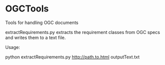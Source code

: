 # OGCTools
Tools for handling OGC documents

extractRequirements.py extracts the requirement classes from OGC specs and writes them to a text file.

Usage:

python extractRequirements.py http://path.to.html outputText.txt
